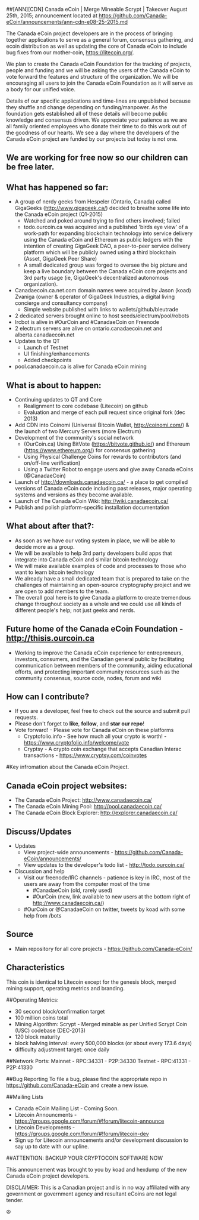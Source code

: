 
##[ANN][CDN] Canada eCoin | Merge Mineable Scrypt | Takeover
August 25th, 2015; announcement located at https://github.com/Canada-eCoin/announcements/ann-cdn-e08-25-2015.md

The Canada eCoin project developers are in the process of bringing together applications to serve as a general forum, consensus gathering, and ecoin distribution as well as updating the core of Canada eCoin to include bug fixes from our mother-coin, https://litecoin.org/. 

We plan to create the Canada eCoin Foundation for the tracking of projects, people and funding and we will be asking the users of the Canada eCoin to vote forward the features and structure of the organization.  We will be encouraging all users to join the Canada eCoin Foundation as it will serve as a body for our unified voice.

Details of our specific applications and time-lines are unpublished because they shuffle and change depending on funding/manpower.  As the foundation gets established all of these details will become public knowledge and consensus driven.  We appreciate your patience as we are all family oriented employees who donate their time to do this work out of the goodness of our hearts.  We see a day where the developers of the Canada eCoin project are funded by our projects but today is not one.

## We are working for free now so our children can be free later.

## What has happened so far:
* A group of nerdy geeks from Hespeler (Ontario, Canada) called GigaGeeks (http://www.gigageek.ca/) decided to breathe some life into the Canada eCoin project (Q1-2015)
	- Watched and poked around trying to find others involved; failed
	- todo.ourcoin.ca was acquired and a published 'birds eye view' of a work-path for expanding blockchain technology into service delivery using the Canada eCoin and Ethereum as public ledgers with the intention of creating GigaGeek DAO, a peer-to-peer service delivery platform which will be publicly owned using a third blockchain (Asset, GigaGeek Peer Share)
	- A small dedicated group was forged to oversee the big picture and keep a live boundary between the Canada eCoin core projects and 3rd party usage (ie, GigaGeek's decentralized autonomous organization).
* Canadaecoin.ca.net.com domain names were acquired by Jason (koad) Zvaniga (owner & operator of GigaGeek Industries, a digital living concierge and consultancy company)  
	- Simple website published with links to wallets/github/bleutrade
* 2 dedicated servers brought online to host seeds/electrum/pool/robots
* Ircbot is alive in #OurCoin and #CanadaeCoin on Freenode
* 2 electrum servers are alive on ontario.canadaecoin.net and alberta.canadaecoin.net
* Updates to the QT 
	- Launch of Testnet
	- UI finishing/enhancements
	- Added checkpoints
* pool.canadaecoin.ca is alive for Canada eCoin mining
	
## What is about to happen:
* Continuing updates to QT and Core
	- Realignment to core codebase (Litecoin) on github
	- Evaluation and merge of each pull request since original fork (dec 2013)
* Add CDN into Coinomi (Universal Bitcoin Wallet, http://coinomi.com/) & the launch of two Mercury Servers (more Electrum)
* Development of the community's social network
	- (OurCoin.ca) Using BitVote (https://bitvote.github.io/) and Ethereum (https://www.ethereum.org/) for consensus gathering
	- Using Physical Challenge Coins for rewards to contributors (and on/off-line verification)
	- Using a Twitter Robot to engage users and give away Canada eCoins (@CanadaeCoin)
* Launch of http://downloads.canadaecoin.ca/ - a place to get compiled versions of Canada eCoin code including past releases, major operating systems and versions as they become available.
* Launch of The Canada eCoin Wiki: http://wiki.canadaecoin.ca/
* Publish and polish platform-specific installation documentation

## What about after that?:
* As soon as we have our voting system in place, we will be able to decide more as a group.  
* We will be available to help 3rd party developers build apps that integrate into Canada eCoin and similar bitcoin technology
* We will make available examples of code and processes to those who want to learn bitcoin technology
* We already have a small dedicated team that is prepared to take on the challenges of maintaining an open-source cryptography project and we are open to add members to the team.  
* The overall goal here is to give Canada a platform to create tremendous change throughout society as a whole and we could use all kinds of different people's help; not just geeks and nerds.  

## Future home of the Canada eCoin Foundation - http://thisis.ourcoin.ca
- Working to improve the Canada eCoin experience for entrepreneurs, investors, consumers, and the Canadian general public by facilitating communication between members of the community, aiding educational efforts, and protecting important community resources such as the community consensus, source code, nodes, forum and wiki

## How can I contribute?
* If you are a developer, feel free to check out the source and submit pull requests.
* Please don't forget to **like**, **follow**, and **star our repo**! 
* Vote forward! - Please vote for Canada eCoin on these platforms
	- Cryptofolio.info - See how much all your crypto is worth! - https://www.cryptofolio.info/welcome/vote
	- Cryptsy - A crypto coin exchange that accepts Canadian Interac transactions - https://www.cryptsy.com/coinvotes

#Key infromation about the Canada eCoin Project.
## Canada eCoin project websites:
* The Canada eCoin Project:  http://www.canadaecoin.ca/
* The Canada eCoin Mining Pool:  http://pool.canadaecoin.ca/
* The Canada eCoin Block Explorer: http://explorer.canadaecoin.ca/

## Discuss/Updates
* Updates
	- View project-wide announcements - https://github.com/Canada-eCoin/announcements/
	- View updates to the developer's todo list - http://todo.ourcoin.ca/
* Discussion and help
	- Visit our freenode/IRC channels - patience is key in IRC, most of the users are away from the computer most of the time
		-  #CanadaeCoin (old, rarely used)
		-  #OurCoin (new, link available to new users at the bottom right of http://www.canadaecoin.ca/)
	- #OurCoin or @CanadaeCoin on twitter, tweets by koad with some help from /bots

## Source
* Main repository for all core projects - https://github.com/Canada-eCoin/

## Characteristics
This coin is identical to Litecoin except for the genesis block, merged mining support, operating metrics and branding.

##Operating Metrics:
* 30 second block/confirmation target
* 100 million coins total
* Mining Algorithm: Scrypt - Merged minable as per Unified Scrypt Coin (USC) codebase (DEC-2013)
* 120 block maturity
* block halving interval: every 500,000 blocks (or about every 173.6 days)
* difficulty adjustment target: once daily

##Network Ports:
Mainnet - RPC:34331 - P2P:34330
Testnet - RPC:41331 - P2P:41330

##Bug Reporting
To file a bug, please find the appropriate repo in https://github.com/Canada-eCoin and create a new issue.

##Mailing Lists
* Canada eCoin Mailing List - Coming Soon.
* Litecoin Announcments - https://groups.google.com/forum/#!forum/litecoin-announce
* Litecoin Developments - https://groups.google.com/forum/#!forum/litecoin-dev
* Sign up for Litecoin announcements and/or development discussion to say up to date with our upline.

##ATTENTION: BACKUP YOUR CRYPTOCOIN SOFTWARE NOW

This announcement was brought to you by koad and hexdump of the new Canada eCoin project developers.

DISCLAIMER: This is a Canadian project and is in no way affiliated with any government or government agency and resultant eCoins are not legal tender.

☮
